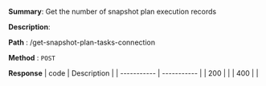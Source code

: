 **Summary**: Get the number of snapshot plan execution records

**Description**:

**Path** : /get-snapshot-plan-tasks-connection

**Method** : `POST`

**Response**
| code      | Description |
| ----------- | ----------- |
|  200   |       |
|  400   |       |

